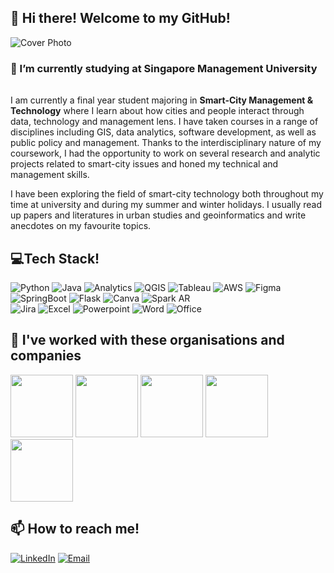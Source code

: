 ## 👋 Hi there! Welcome to my GitHub!
![Cover Photo](https://user-images.githubusercontent.com/87215545/215295508-809f6054-5084-48ea-a624-37f37982faa3.png)

### 🔭 I’m currently studying at Singapore Management University  <img src="https://user-images.githubusercontent.com/87215545/215293944-90a9cc0a-4e2a-42e7-adfd-a8a32a488999.png" width="16"/>

I am currently a final year student majoring in <strong>Smart-City Management & Technology</strong> where I learn about how cities and people interact through data, technology and management lens. I have taken courses in a range of disciplines including GIS, data analytics, software development, as well as public policy and management. Thanks to the interdisciplinary nature of my coursework, I had the opportunity to work on several research and analytic projects related to smart-city issues and honed my technical and management skills. 

I have been exploring the field of smart-city technology both throughout my time at university and during my summer and winter holidays. I usually read up papers and literatures in urban studies and geoinformatics and write anecdotes on my favourite topics.


## 💻Tech Stack! <img src = "https://media2.giphy.com/media/QssGEmpkyEOhBCb7e1/giphy.gif?cid=ecf05e47a0n3gi1bfqntqmob8g9aid1oyj2wr3ds3mg700bl&rid=giphy.gif" width = 16px> 
 ![Python](https://img.shields.io/badge/Python-1f447e?style=for-the-badge&logo=python&logoColor=white) 
 ![Java](https://img.shields.io/badge/Java-5283a2.svg?style=for-the-badge&logo=oracle&logoColor=white) 
 ![Analytics](https://img.shields.io/badge/Google%20Analytics-E37400?style=for-the-badge&logo=google%20analytics&logoColor=white) 
 ![QGIS](https://img.shields.io/badge/QGIS-5c7828.svg?style=for-the-badge&logo=QGIS&logoColor=white) 
 ![Tableau](https://img.shields.io/badge/Tableau-1d447e?style=for-the-badge&logo=Tableau&logoColor=white) 
 ![AWS](https://img.shields.io/badge/Amazon_AWS-FF9900?style=for-the-badge&logo=amazonaws&logoColor=white) 
 ![Figma](https://img.shields.io/badge/Figma-F24E1E?style=for-the-badge&logo=figma&logoColor=white) 
 ![SpringBoot](https://img.shields.io/badge/SpringBoot-63b175?style=for-the-badge&logo=SpringBoot&logoColor=white) 
 ![Flask](https://img.shields.io/badge/Flask-38aac3?style=for-the-badge&logo=Flask&logoColor=white)
 ![Canva](https://img.shields.io/badge/Canva-%2300C4CC.svg?style=for-the-badge&logo=Canva&logoColor=white)
 ![Spark AR](https://img.shields.io/badge/Spark%20AR-FF5C83?style=for-the-badge&logo=SparkAR&logoColor=white)  
![Jira](https://img.shields.io/badge/Jira-0052CC?style=for-the-badge&logo=Jira&logoColor=white)
 ![Excel](https://img.shields.io/badge/Microsoft_Excel-217346?style=for-the-badge&logo=microsoft-excel&logoColor=white) 
 ![Powerpoint](https://img.shields.io/badge/Microsoft_PowerPoint-B7472A?style=for-the-badge&logo=microsoft-powerpoint&logoColor=white) 
 ![Word](https://img.shields.io/badge/Microsoft_Word-2B579A?style=for-the-badge&logo=microsoft-word&logoColor=white) 
 ![Office](https://img.shields.io/badge/Microsoft_Office-D83B01?style=for-the-badge&logo=microsoft-office&logoColor=white)     

## 🌱 I've worked with these organisations and companies 
<img src = "https://user-images.githubusercontent.com/87215545/215294033-c4280c43-40bd-4b36-803e-364462ebfd2b.png" width = "100"> <img src = "https://user-images.githubusercontent.com/87215545/215294129-b7a54cb8-32bf-48b6-b6c1-0c02465f086d.png" width = "100"> <img src = "https://user-images.githubusercontent.com/87215545/215294426-b1e2c2c2-9cd6-49c4-8868-d0e2c83c2aef.png" width = "100"> <img src = "https://user-images.githubusercontent.com/87215545/215294261-831f2517-a26b-496d-b14c-8c04e47c5327.png" width = "100"> <img src = "https://user-images.githubusercontent.com/87215545/215294326-f5e9c5b2-12cd-443e-a7c6-e2ee487d39c0.png " width = "100"> 

## 📫 How to reach me!
<a href="https://www.linkedin.com/in/khantminnaing" target="_blank"><img alt="LinkedIn" src="https://img.shields.io/badge/linkedin-%230077B5.svg?&style=for-the-badge&logo=linkedin&logoColor=white" /></a>
<a href="mailto:mnkhant.2020@smu.edu.sg?subject=Heyy%20Khant!" target="_blank"><img alt="Email" src="https://img.shields.io/badge/Gmail-C41E3A?style=for-the-badge&logo=gmail&logoColor=white" /></a>
<!--
**khantminnaing/khantminnaing** is a ✨ _special_ ✨ repository because its `README.md` (this file) appears on your GitHub profile.

Here are some ideas to get you started:

- 🔭 I’m currently working on ...
- 🌱 I’m currently learning ...
- 👯 I’m looking to collaborate on ...
- 🤔 I’m looking for help with ...
- 💬 Ask me about ...
- 📫 How to reach me: ...
- 😄 Pronouns: ...
- ⚡ Fun fact: ...

<p><a href="https://linkedin.com/in/khantminnaing">
<img src = "https://upload.wikimedia.org/wikipedia/commons/f/f8/LinkedIn_icon_circle.svg" width "50" height ="50"></a>
<a href="mailto:mnkhant.2020@smu.edu.sg?subject=Heyy%20Khant!">
<img src = "https://seeklogo.com/images/G/gmail-icon-logo-9ADB17D3F3-seeklogo.com.png" width "50" height ="50"></a></p>

-->
